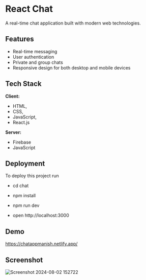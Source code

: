
# React Chat

A real-time chat application built with modern web technologies.
## Features

- Real-time messaging
- User authentication
- Private and group chats
- Responsive design for both desktop and mobile devices


## Tech Stack

**Client:** 
- HTML,
- CSS,
- JavaScript, 
- React.js

**Server:** 
- Firebase
- JavaScript

## Deployment

To deploy this project run

- cd chat

- npm install

- npm run dev 

- open http://localhost:3000
## Demo

https://chatappmanish.netlify.app/


## Screenshot

![Screenshot 2024-08-02 152722](https://github.com/user-attachments/assets/a6648f62-698f-408a-b1a1-f2a5d00bed61)
